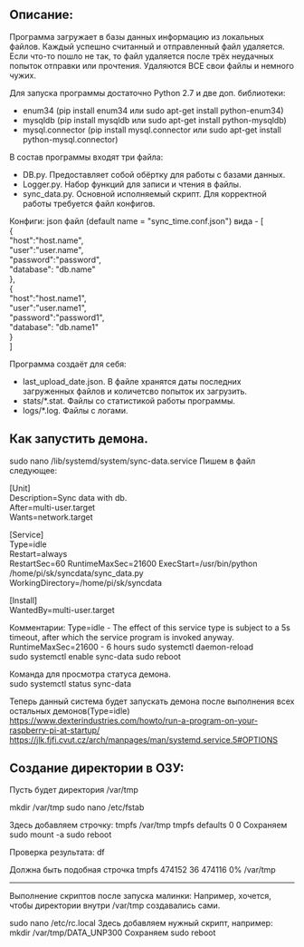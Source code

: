 Описание:
-----------------------
Программа загружает в базы данных информацию из локальных файлов. Каждый успешно считанный и отправленный файл удаляется. 
Если что-то пошло не так, то файл удаляется после трёх неудачных попыток отправки или прочтения. Удаляются ВСЕ свои файлы и немного чужих.

Для запуска программы достаточно Python 2.7 и две доп. библиотеки:
- enum34 (pip install enum34 или sudo apt-get install python-enum34)
- mysqldb (pip install mysqldb или sudo apt-get install python-mysqldb)
- mysql.connector (pip install mysql.connector или sudo apt-get install python-mysql.connector)

В состав программы входят три файла:
- DB.py. 			Предоставляет собой обёртку для работы с базами данных.
- Logger.py. 		Набор функций для записи и чтения в файлы.
- sync_data.py.		Основной исполняемый скрипт. Для корректной работы требуется файл конфигов.

Конфиги:
json файл (default name = "sync_time.conf.json") вида - 
[    
  {  
    "host":"host.name",  
    "user":"user.name",  
    "password":"password",  
    "database": "db.name"  
  },  
  {  
    "host":"host.name1",  
    "user":"user.name1",  
    "password":"password1",  
    "database": "db.name1"  
  }  
]

Программа создаёт для себя:
- last_upload_date.json.		В файле хранятся даты последних загруженных файлов и количетсво попыток их загрузить.
- stats/*.stat.					Файлы со статистикой работы программы.
- logs/*.log.					Файлы с логами.


Как запустить демона.  
----------------------------------------
sudo nano /lib/systemd/system/sync-data.service
Пишем в файл следующее:
  
[Unit]  
Description=Sync data with db.  
After=multi-user.target  
Wants=network.target  
  
[Service]  
Type=idle  
Restart=always  
RestartSec=60
RuntimeMaxSec=21600 
ExecStart=/usr/bin/python /home/pi/sk/syncdata/sync_data.py  
WorkingDirectory=/home/pi/sk/syncdata  
  
[Install]  
WantedBy=multi-user.target   
  
  
Комментарии:
Type=idle - The effect of this service type is subject to a 5s timeout, after which the service program is invoked anyway.
RuntimeMaxSec=21600 - 6 hours
sudo systemctl daemon-reload  
sudo systemctl enable sync-data
sudo reboot  
  
Команда для просмотра статуса демона.  
sudo systemctl status sync-data

Теперь данный система будет запускать демона после выполнения всех остальных демонов(Type=idle)  
https://www.dexterindustries.com/howto/run-a-program-on-your-raspberry-pi-at-startup/  
https://jlk.fjfi.cvut.cz/arch/manpages/man/systemd.service.5#OPTIONS  


Создание директории в ОЗУ:
------------------------------------------------------------------

Пусть будет директория /var/tmp

mkdir /var/tmp
sudo nano /etc/fstab

Здесь добавляем строчку:
tmpfs /var/tmp tmpfs defaults 0 0
Сохраняем
sudo mount -a
sudo reboot

Проверка результата:
df

Должна быть подобная строчка
tmpfs   474152   36   474116   0%   /var/tmp

-----------------------------------------------------------------
Выполнение скриптов после запуска малинки:
Например, хочется, чтобы директории внутри /var/tmp создавались сами.

sudo nano /etc/rc.local
Здесь добавляем нужный скрипт, например:
mkdir /var/tmp/DATA_UNP300
Сохраняем
sudo reboot